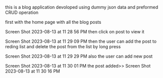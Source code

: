 this is a blog application devoloped using dummy json data and preformed CRUD operation

first with the home page with all the blog posts

Screen Shot 2023-08-13 at 11 28 56 PM
then click on post to view it

Screen Shot 2023-08-13 at 11 29 09 PM
then the user can add the post to reding list and delete the post from the list by long press

Screen Shot 2023-08-13 at 11 29 29 PM
also the user can add new post

Screen Shot 2023-08-13 at 11 30 01 PM
the post added>> Screen Shot 2023-08-13 at 11 30 16 PM
